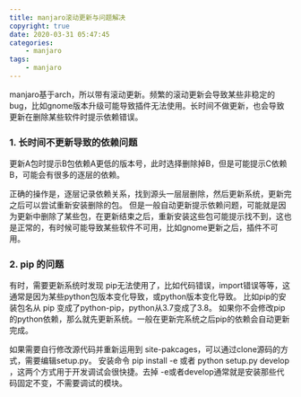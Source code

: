 ```yaml
---
title: manjaro滚动更新与问题解决
copyright: true
date: 2020-03-31 05:47:45
categories:
    - manjaro
tags:
    - manjaro
---
```

manjaro基于arch，所以带有滚动更新。频繁的滚动更新会导致某些非稳定的bug，比如gnome版本升级可能导致插件无法使用。长时间不做更新，也会导致更新在删除某些软件时提示依赖错误。

<!-- more -->

### 1. 长时间不更新导致的依赖问题

更新A包时提示B包依赖A更低的版本号，此时选择删除掉B，但是可能提示C依赖B，可能会有很多的逐层的依赖。

正确的操作是，逐层记录依赖关系，找到源头一层层删除，然后更新系统，更新完之后可以尝试重新安装删除的包。
但是一般自动更新提示依赖问题，可能就是因为更新中删除了某些包，在更新结束之后，重新安装这些包可能提示找不到，这也是正常的，有时候可能导致某些软件不可用，比如gnome更新之后，插件不可用。

### 2. pip 的问题

有时，需要更新系统时发现 pip无法使用了，比如代码错误，import错误等等，这通常是因为某些python包版本变化导致，或python版本变化导致。
比如pip的安装包名从 pip 变成了python-pip，python从3.7变成了3.8。
如果你不会修改pip的python依赖，那么就先更新系统。一般在更新完系统之后pip的依赖会自动更新完成。

如果需要自行修改源代码并重新运用到 site-pakcages，可以通过clone源码的方式，需要编辑setup.py。
安装命令 pip install -e 或者 python setup.py develop ，这两个方式用于开发调试会很快捷。去掉 -e或者develop通常就是安装那些代码固定不变，不需要调试的模块。
